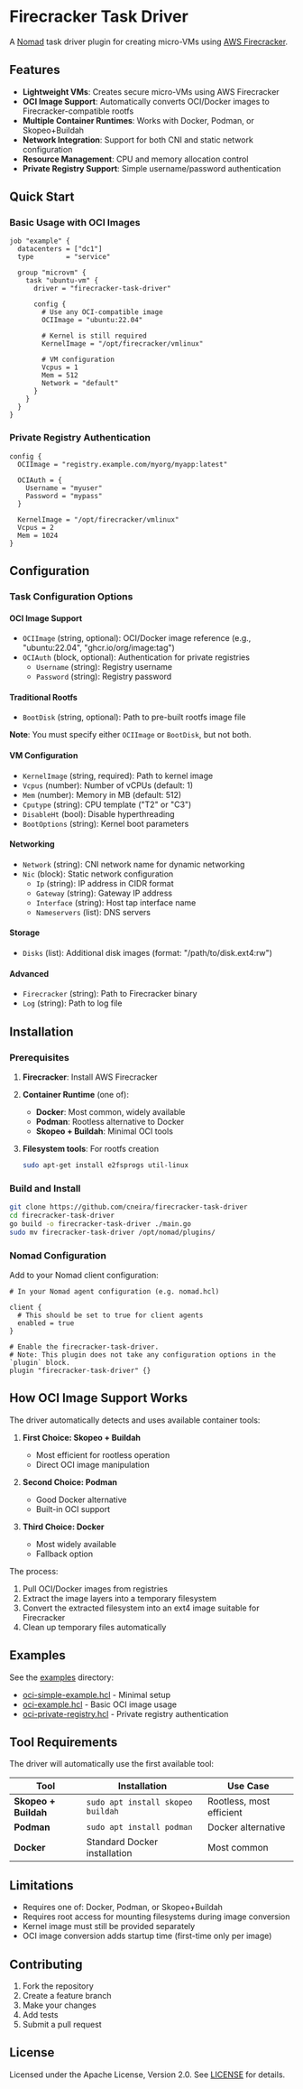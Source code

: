 # Firecracker Task Driver

A [Nomad](https://www.nomadproject.io/) task driver plugin for creating micro-VMs using [AWS Firecracker](https://github.com/firecracker-microvm/firecracker).

## Features

- **Lightweight VMs**: Creates secure micro-VMs using AWS Firecracker
- **OCI Image Support**: Automatically converts OCI/Docker images to Firecracker-compatible rootfs
- **Multiple Container Runtimes**: Works with Docker, Podman, or Skopeo+Buildah
- **Network Integration**: Support for both CNI and static network configuration
- **Resource Management**: CPU and memory allocation control
- **Private Registry Support**: Simple username/password authentication

## Quick Start

### Basic Usage with OCI Images

```hcl
job "example" {
  datacenters = ["dc1"]
  type        = "service"

  group "microvm" {
    task "ubuntu-vm" {
      driver = "firecracker-task-driver"
      
      config {
        # Use any OCI-compatible image
        OCIImage = "ubuntu:22.04"
        
        # Kernel is still required
        KernelImage = "/opt/firecracker/vmlinux"
        
        # VM configuration
        Vcpus = 1
        Mem = 512
        Network = "default"
      }
    }
  }
}
```

### Private Registry Authentication

```hcl
config {
  OCIImage = "registry.example.com/myorg/myapp:latest"
  
  OCIAuth = {
    Username = "myuser"
    Password = "mypass"
  }
  
  KernelImage = "/opt/firecracker/vmlinux"
  Vcpus = 2
  Mem = 1024
}
```

## Configuration

### Task Configuration Options

#### OCI Image Support

- `OCIImage` (string, optional): OCI/Docker image reference (e.g., "ubuntu:22.04", "ghcr.io/org/image:tag")
- `OCIAuth` (block, optional): Authentication for private registries
  - `Username` (string): Registry username
  - `Password` (string): Registry password  

#### Traditional Rootfs

- `BootDisk` (string, optional): Path to pre-built rootfs image file

**Note**: You must specify either `OCIImage` or `BootDisk`, but not both.

#### VM Configuration

- `KernelImage` (string, required): Path to kernel image
- `Vcpus` (number): Number of vCPUs (default: 1)
- `Mem` (number): Memory in MB (default: 512)
- `Cputype` (string): CPU template ("T2" or "C3")
- `DisableHt` (bool): Disable hyperthreading
- `BootOptions` (string): Kernel boot parameters

#### Networking

- `Network` (string): CNI network name for dynamic networking
- `Nic` (block): Static network configuration
  - `Ip` (string): IP address in CIDR format
  - `Gateway` (string): Gateway IP address
  - `Interface` (string): Host tap interface name
  - `Nameservers` (list): DNS servers

#### Storage

- `Disks` (list): Additional disk images (format: "/path/to/disk.ext4:rw")

#### Advanced

- `Firecracker` (string): Path to Firecracker binary
- `Log` (string): Path to log file

## Installation

### Prerequisites

1. **Firecracker**: Install AWS Firecracker
2. **Container Runtime** (one of):
   - **Docker**: Most common, widely available
   - **Podman**: Rootless alternative to Docker
   - **Skopeo + Buildah**: Minimal OCI tools
3. **Filesystem tools**: For rootfs creation

   ```bash
   sudo apt-get install e2fsprogs util-linux
   ```

### Build and Install

```bash
git clone https://github.com/cneira/firecracker-task-driver
cd firecracker-task-driver
go build -o firecracker-task-driver ./main.go
sudo mv firecracker-task-driver /opt/nomad/plugins/
```

### Nomad Configuration

Add to your Nomad client configuration:

```hcl
# In your Nomad agent configuration (e.g. nomad.hcl)

client {
  # This should be set to true for client agents
  enabled = true
}

# Enable the firecracker-task-driver.
# Note: This plugin does not take any configuration options in the `plugin` block.
plugin "firecracker-task-driver" {}
```

## How OCI Image Support Works

The driver automatically detects and uses available container tools:

1. **First Choice: Skopeo + Buildah**
   - Most efficient for rootless operation
   - Direct OCI image manipulation

2. **Second Choice: Podman**
   - Good Docker alternative
   - Built-in OCI support

3. **Third Choice: Docker**
   - Most widely available
   - Fallback option

The process:

1. Pull OCI/Docker images from registries
2. Extract the image layers into a temporary filesystem
3. Convert the extracted filesystem into an ext4 image suitable for Firecracker
4. Clean up temporary files automatically

## Examples

See the [examples](examples/) directory:

- [oci-simple-example.hcl](examples/oci-simple-example.hcl) - Minimal setup
- [oci-example.hcl](examples/oci-example.hcl) - Basic OCI image usage
- [oci-private-registry.hcl](examples/oci-private-registry.hcl) - Private registry authentication

## Tool Requirements

The driver will automatically use the first available tool:

| Tool | Installation | Use Case |
|------|-------------|----------|
| **Skopeo + Buildah** | `sudo apt install skopeo buildah` | Rootless, most efficient |
| **Podman** | `sudo apt install podman` | Docker alternative |
| **Docker** | Standard Docker installation | Most common |

## Limitations

- Requires one of: Docker, Podman, or Skopeo+Buildah
- Requires root access for mounting filesystems during image conversion
- Kernel image must still be provided separately
- OCI image conversion adds startup time (first-time only per image)

## Contributing

1. Fork the repository
2. Create a feature branch
3. Make your changes
4. Add tests
5. Submit a pull request

## License

Licensed under the Apache License, Version 2.0. See [LICENSE](LICENSE) for details.

